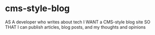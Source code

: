 # cms-style-blog
AS A developer who writes about tech I WANT a CMS-style blog site SO THAT I can publish articles, blog posts, and my thoughts and opinions

